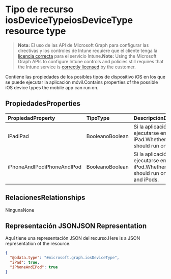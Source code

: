 # <a name="iosdevicetype-resource-type"></a><span data-ttu-id="d2363-101">Tipo de recurso iosDeviceType</span><span class="sxs-lookup"><span data-stu-id="d2363-101">iosDeviceType resource type</span></span>

> <span data-ttu-id="d2363-102">**Nota:** El uso de las API de Microsoft Graph para configurar las directivas y los controles de Intune requiere que el cliente tenga la [licencia correcta](https://go.microsoft.com/fwlink/?linkid=839381) para el servicio Intune.</span><span class="sxs-lookup"><span data-stu-id="d2363-102">**Note:** Using the Microsoft Graph APIs to configure Intune controls and policies still requires that the Intune service is [correctly licensed](https://go.microsoft.com/fwlink/?linkid=839381) by the customer.</span></span>

<span data-ttu-id="d2363-103">Contiene las propiedades de los posibles tipos de dispositivo iOS en los que se puede ejecutar la aplicación móvil.</span><span class="sxs-lookup"><span data-stu-id="d2363-103">Contains properties of the possible iOS device types the mobile app can run on.</span></span>
## <a name="properties"></a><span data-ttu-id="d2363-104">Propiedades</span><span class="sxs-lookup"><span data-stu-id="d2363-104">Properties</span></span>
|<span data-ttu-id="d2363-105">Propiedad</span><span class="sxs-lookup"><span data-stu-id="d2363-105">Property</span></span>|<span data-ttu-id="d2363-106">Tipo</span><span class="sxs-lookup"><span data-stu-id="d2363-106">Type</span></span>|<span data-ttu-id="d2363-107">Descripción</span><span class="sxs-lookup"><span data-stu-id="d2363-107">Description</span></span>|
|:---|:---|:---|
|<span data-ttu-id="d2363-108">iPad</span><span class="sxs-lookup"><span data-stu-id="d2363-108">iPad</span></span>|<span data-ttu-id="d2363-109">Booleano</span><span class="sxs-lookup"><span data-stu-id="d2363-109">Boolean</span></span>|<span data-ttu-id="d2363-110">Si la aplicación debe ejecutarse en iPad.</span><span class="sxs-lookup"><span data-stu-id="d2363-110">Whether the app should run on iPads.</span></span>|
|<span data-ttu-id="d2363-111">iPhoneAndIPod</span><span class="sxs-lookup"><span data-stu-id="d2363-111">iPhoneAndIPod</span></span>|<span data-ttu-id="d2363-112">Booleano</span><span class="sxs-lookup"><span data-stu-id="d2363-112">Boolean</span></span>|<span data-ttu-id="d2363-113">Si la aplicación debe ejecutarse en iPhone y iPod.</span><span class="sxs-lookup"><span data-stu-id="d2363-113">Whether the app should run on iPhones and iPods.</span></span>|

## <a name="relationships"></a><span data-ttu-id="d2363-114">Relaciones</span><span class="sxs-lookup"><span data-stu-id="d2363-114">Relationships</span></span>
<span data-ttu-id="d2363-115">Ninguna</span><span class="sxs-lookup"><span data-stu-id="d2363-115">None</span></span>
## <a name="json-representation"></a><span data-ttu-id="d2363-116">Representación JSON</span><span class="sxs-lookup"><span data-stu-id="d2363-116">JSON Representation</span></span>
<span data-ttu-id="d2363-117">Aquí tiene una representación JSON del recurso.</span><span class="sxs-lookup"><span data-stu-id="d2363-117">Here is a JSON representation of the resource.</span></span>
<!-- {
  "blockType": "resource",
  "keyProperty": "id",
  "@odata.type": "microsoft.graph.iosDeviceType"
}
-->
``` json
{
  "@odata.type": "#microsoft.graph.iosDeviceType",
  "iPad": true,
  "iPhoneAndIPod": true
}
```



